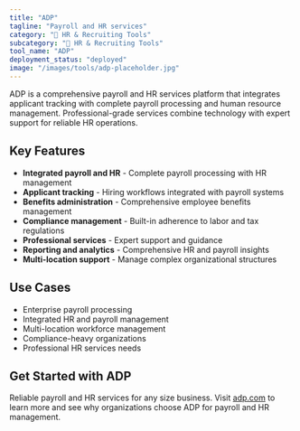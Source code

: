 ```yaml
---
title: "ADP"
tagline: "Payroll and HR services"
category: "👥 HR & Recruiting Tools"
subcategory: "👥 HR & Recruiting Tools"
tool_name: "ADP"
deployment_status: "deployed"
image: "/images/tools/adp-placeholder.jpg"
---
```

ADP is a comprehensive payroll and HR services platform that integrates applicant tracking with complete payroll processing and human resource management. Professional-grade services combine technology with expert support for reliable HR operations.

## Key Features

- **Integrated payroll and HR** - Complete payroll processing with HR management
- **Applicant tracking** - Hiring workflows integrated with payroll systems
- **Benefits administration** - Comprehensive employee benefits management
- **Compliance management** - Built-in adherence to labor and tax regulations
- **Professional services** - Expert support and guidance
- **Reporting and analytics** - Comprehensive HR and payroll insights
- **Multi-location support** - Manage complex organizational structures

## Use Cases

- Enterprise payroll processing
- Integrated HR and payroll management
- Multi-location workforce management
- Compliance-heavy organizations
- Professional HR services needs

## Get Started with ADP

Reliable payroll and HR services for any size business. Visit [adp.com](https://www.adp.com) to learn more and see why organizations choose ADP for payroll and HR management.
